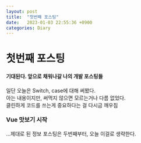```yaml
---
layout: post
title:  "첫번째 포스팅"
date:   2023-01-03 22:55:36 +0900
categories: Diary
---
```

<h1>첫번째 포스팅</h1>

<h4>기대된다. 앞으로 채워나갈 나의 개발 포스팅들<br/></h4>

<div>
    <div>일단 오늘은 Switch, case에 대해 써봤다.</div>
    <div>아는 내용이지만, 써먹지 않으면 모르는거나 다름 없었다.</div>
    <div>클린하게 코드를 쓰는게 중요하다는 걸 다시금 깨우침</div>
</div>
<br/>
<div>
    <div style="font-weight: bold; font-size: 16px;">Vue 맛보기 시작 </div>
</div>
<br/>
<div>...제대로 된 정보 포스팅은 두번째부터, 오늘 이걸로 생략한다.</div>